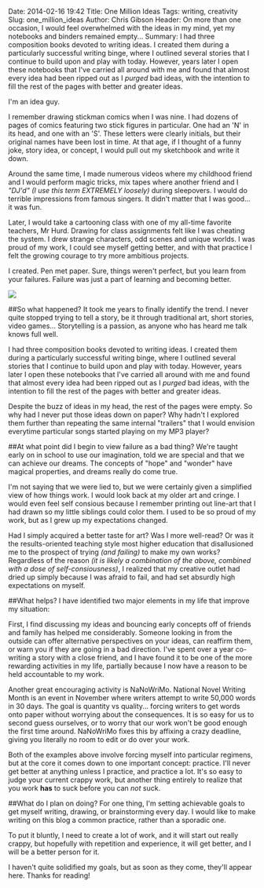 Date: 2014-02-16 19:42
Title: One Million Ideas
Tags: writing, creativity
Slug: one_million_ideas
Author: Chris Gibson
Header: On more than one occasion, I would feel overwhelmed with the ideas in my mind, yet my notebooks and binders remained empty...
Summary: I had three composition books devoted to writing ideas. I created them during a particularly successful writing binge, where I outlined several stories that I continue to build upon and play with today. However, years later I open these notebooks that I've carried all around with me and found that almost every idea had been ripped out as I *purged* bad ideas, with the intention to fill the rest of the pages with better and greater ideas.

I'm an idea guy.

I remember drawing stickman comics when I was nine. I had dozens of pages of comics featuring two stick figures in particular. One had an 'N' in its head, and one with an 'S'. These letters were clearly initials, but their original names have been lost in time. At that age, if I thought of a funny joke, story idea, or concept, I would pull out my sketchbook and write it down.

Around the same time, I made numerous videos where my childhood friend and I would perform magic tricks, mix tapes where another friend and I *"DJ'd" (I use this term EXTREMELY loosely)* during sleepovers. I would do terrible impressions from famous singers. It didn't matter that I was good... it was fun.

Later, I would take a cartooning class with one of my all-time favorite teachers, Mr Hurd. Drawing for class assignments felt like I was cheating the system. I drew strange characters, odd scenes and unique worlds. I was proud of my work, I could see myself getting better, and with that practice I felt the growing courage to try more ambitious projects.

I created. Pen met paper. Sure, things weren't perfect, but you learn from your failures. Failure was just a part of learning and becoming better. 

<img src="/images/million_ideas_sm.jpg"  class="img-responsive">

##So what happened?
It took me years to finally identify the trend. I never quite stopped trying to tell a story, be it through traditional art, short stories, video games... Storytelling is a passion, as anyone who has heard me talk knows full well.

I had three composition books devoted to writing ideas. I created them during a particularly successful writing binge, where I outlined several stories that I continue to build upon and play with today. However, years later I open these notebooks that I've carried all around with me and found that almost every idea had been ripped out as I *purged* bad ideas, with the intention to fill the rest of the pages with better and greater ideas.

Despite the buzz of ideas in my head, the rest of the pages were empty. So why had I never put those ideas down on paper? Why hadn't I explored them further than repeating the same internal "trailers" that I would envision everytime particular songs started playing on my MP3 player?

##At what point did I begin to view failure as a bad thing?
We're taught early on in school to use our imagination, told we are special and that we can achieve our dreams. The concepts of "hope" and "wonder" have magical properties, and dreams really do come true.

I'm not saying that we were lied to, but we were certainly given a simplified view of how things work. I would look back at my older art and cringe. I would even feel self consious because I remember printing out line-art that I had drawn so my little siblings could color them. I used to be so proud of my work, but as I grew up my expectations changed.

Had I simply acquired a better taste for art? Was I more well-read? Or was it the results-oriented teaching style most higher education that disallusioned me to the prospect of trying *(and failing)* to make my own works? Regardless of the reason *(it is likely a combination of the above, combined with a dose of self-consiousness)*, I realized that my creative outlet had dried up simply because I was afraid to fail, and had set absurdly high expectations on myself.

##What helps?
I have identified two major elements in my life that improve my situation:

First, I find discussing my ideas and bouncing early concepts off of friends and family has helped me considerably. Someone looking in from the outside can offer alternative perspectives on your ideas, can reaffirm them, or warn you if they are going in a bad direction. I've spent over a year co-writing a story with a close friend, and I have found it to be one of the more rewarding activities in my life, partially because I now have a reason to be held accountable to my work.

Another great encouraging activity is NaNoWriMo. National Novel Writing Month is an event in November where writers attempt to write 50,000 words in 30 days. The goal is quantity vs quality... forcing writers to get words onto paper without worrying about the consequences. It is so easy for us to second guess ourselves, or to worry that our work won't be good enough the first time around. NaNoWriMo fixes this by affixing a crazy deadline, giving you literally no room to edit or do over your work.

Both of the examples above involve forcing myself into particular regimens, but at the core it comes down to one important concept: practice. I'll never get better at anything unless I practice, and practice a lot. It's so easy to judge your current crappy work, but another thing entirely to realize that you work **has** to suck before you can *not* suck.

##What do I plan on doing?
For one thing, I'm setting achievable goals to get myself writing, drawing, or brainstorming every day. I would like to make writing on this blog a common practice, rather than a sporadic one.

To put it bluntly, I need to create a lot of work, and it will start out really crappy, but hopefully with repetition and experience, it will get better, and I will be a better person for it.

I haven't quite solidified my goals, but as soon as they come, they'll appear here. Thanks for reading!
